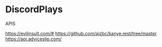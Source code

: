 # DiscordPlays



APIS

https://evilinsult.com/#
https://github.com/ajzbc/kanye.rest/tree/master
https://api.adviceslip.com/
